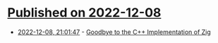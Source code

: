 # [Published on 2022-12-08](index.md)

* [2022-12-08, 21:01:47](https://lobste.rs/s/g55iso/goodbye_c_implementation_zig) - [Goodbye to the C++ Implementation of Zig](https://ziglang.org/news/goodbye-cpp/)
